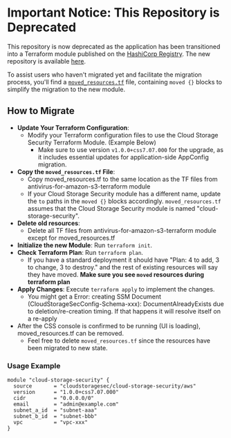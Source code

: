 # Important Notice: This Repository is Deprecated

This repository is now deprecated as the application has been transitioned into a Terraform module published on the [HashiCorp Registry](https://registry.terraform.io/modules/cloudstoragesec/cloud-storage-security/aws/latest). The new repository is available [here](https://github.com/cloudstoragesec/terraform-aws-cloud-storage-security).

To assist users who haven't migrated yet and facilitate the migration process, you'll find a [`moved_resources.tf`](moved_resources.tf) file, containing `moved {}` blocks to simplify the migration to the new module.

## How to Migrate

* **Update Your Terraform Configuration**: 
  * Modify your Terraform configuration files to use the Cloud Storage Security Terraform Module. (Example Below)
    * Make sure to use version `v1.0.0+css7.07.000` for the upgrade, as it includes essential updates for application-side AppConfig migration.
* **Copy the `moved_resources.tf` File**: 
  * Copy moved_resources.tf to the same location as the TF files from antivirus-for-amazon-s3-terraform module
  * If your Cloud Storage Security module has a different name, update the `to` paths in the `moved {}` blocks accordingly. `moved_resources.tf` assumes that the Cloud Storage Security module is named "cloud-storage-security".
* **Delete old resources**:
  * Delete all TF files from antivirus-for-amazon-s3-terraform module except for moved_resources.tf
* **Initialize the new Module**: Run `terraform init`.
* **Check Terraform Plan**: Run `terraform plan`.
  * If you have a standard deployment it should have "Plan: 4 to add, 3 to change, 3 to destroy." and the rest of existing resources will say they have moved. __Make sure you see `moved` resources during terraform plan__
* **Apply Changes**: Execute `terraform apply` to implement the changes. 
  * You might get a Error: creating SSM Document (CloudStorageSecConfig-Schema-xxx): DocumentAlreadyExists due to deletion/re-creation timing.
    If that happens it will resolve itself on a re-apply
* After the CSS console is confirmed to be running (UI is loading), moved_resources.tf can be removed.
  * Feel free to delete `moved_resources.tf` since the resources have been migrated to new state.

### Usage Example
```hcl
module "cloud-storage-security" {
  source       = "cloudstoragesec/cloud-storage-security/aws"
  version      = "1.0.0+css7.07.000"
  cidr         = "0.0.0.0/0"
  email        = "admin@example.com"
  subnet_a_id  = "subnet-aaa"
  subnet_b_id  = "subnet-bbb"
  vpc          = "vpc-xxx"
}
```
